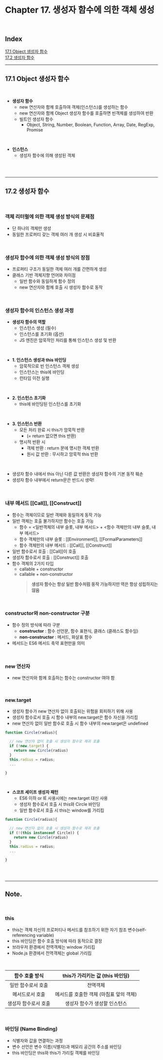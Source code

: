# Chapter 17. 생성자 함수에 의한 객체 생성

<br>

## Index

[17.1 Object 생성자 함수](#171-Object-생성자-함수)<br>
[17.2 생성자 함수](#172-생성자-함수)

---

## 17.1 Object 생성자 함수

<br>

- **생성자 함수**
  - new 연산자와 함께 호출하여 객체(인스턴스)를 생성하는 함수
  - new 연산자와 함께 Object 생성자 함수를 호출하면 빈객체를 생성하여 반환
  - 빌트인 생성자 함수
    - Object, String, Number, Boolean, Function, Array, Date, RegExp, Promise

<br>

- **인스턴스**
  - 생성자 함수에 의해 생성된 객체

<br><br>

---

## 17.2 생성자 함수

<br>

### 객체 리터럴에 의한 객체 생성 방식의 문제점

- 단 하나의 객체만 생성
- 동일한 프로퍼티 갖는 객체 여러 개 생성 시 비효율적

<br>

### 생성자 함수에 의한 객체 생성 방식의 장점

- 프로퍼티 구조가 동일한 객체 여러 개를 간편하게 생성
- 클래스 기반 객체지향 언어와 차이점
  - 일반 함수와 동일하게 함수 정의
  - new 연산자와 함께 호출 시 생성자 함수로 동작

<br>

### 생성자 함수의 인스턴스 생성 과정

- **생성자 함수의 역할**
  - 인스턴스 생성 (필수)
  - 인스턴스를 초기화 (옵션)
  - JS 엔진은 암묵적인 처리를 통해 인스턴스 생성 및 반환

<br>

- **1. 인스턴스 생성과 this 바인딩**
  - 암묵적으로 빈 인스턴스 객체 생성
  - 인스턴스는 this에 바인딩
  - 런타임 이전 실행

<br>

- **2. 인스턴스 초기화**
  - this에 바인딩된 인스턴스를 초기화

<br>

- **3. 인스턴스 반환**
  - 모든 처리 완료 시 this가 암묵적 반환
    - (= return 없으면 this 반환)
  - 명시적 반환 시
    - 객체 반환 : return 문에 명시한 객체 반환
    - 원시 값 반환 : 무시하고 암묵적 this 반환

<br>

- 생성자 함수 내에서 this 아닌 다른 값 반환은 생성자 함수의 기본 동작 훼손
- 생성자 함수 내부에서 return문은 반드시 생략!

<br>

### 내부 메서드 [[Call]], [[Construct]]

- 함수는 객체이므로 일반 객체와 동일하게 동작 가능
- 일반 객체는 호출 불가하지만 함수는 호출 가능
  - 함수 = <일반객체의 내부 슬롯, 내부 메서드> + <함수 객체만의 내부 슬롯, 내부 메서드>
  - 함수 객체만의 내부 슬롯 : [[Environment]], [[FormalParameters]]
  - 함수 객체만의 내부 메서드 : [[Call]], [[Construct]]
- 일반 함수로서 호출 : [[Call]]이 호출
- 생성자 함수로서 호출 : [[Construct]] 호출
- 함수 객체의 2가지 타입
  - callable + constructor
  - callable + non-constructor
    > **생성자 함수는 항상 일반 함수처럼 동작 가능하지만 역은 항상 성립하지는 않음**

<br>

### constructor와 non-constructor 구분

- 함수 정의 방식에 따라 구분
  - **constructor** : 함수 선언문, 함수 표현식, 클래스 (클래스도 함수임)
  - **non-constructor** : 메서드, 화살표 함수
- 메서드는 ES6 메서드 축약 표현만을 의미

<br>

### new 연산자

- new 연산자와 함께 호출하는 함수는 constructor 여야 함

<br>

### new.target

- 생성자 함수가 new 연산자 없이 호출되는 위험을 회피하기 위해 사용
- 생성자 함수로서 호출 시 함수 내부의 new.target은 함수 자신을 가리킴
- new 연산자 없이 일반 함수로 호출 시 함수 내부의 new.target은 undefined

```js
function Circle(radius){

  // new 연산자 없이 호출 시 생성자 함수로 재귀 호출
  if (!new.target) {
    return new Circle(radius)
  }
  this.radius = radius;
  ...

}
```

<br>

- **스코프 세이프 생성자 패턴**
  - ES6 이하 or IE 사용시에는 new.target 대신 사용
  - 생성자 함수로서 호출 시 this와 Circle 바인딩
  - 일반 함수로서 호출 시 this는 window를 가리킴

```js
function Circle(radius){

  // new 연산자 없이 호출 시 생성자 함수로 재귀 호출
  if (!(this instanceof Circle)) {
    return new Circle(radius)
  }
  this.radius = radius;
  ...

}
```

<br><br>

---

## Note.

<br>

### this

- this는 객체 자신의 프로퍼티나 메서드를 참조하기 위한 자기 참조 변수(self-referencing variable)
- this 바인딩은 함수 호출 방식에 따라 동적으로 결정
- 브라우저 환경에서 전역객체는 window 가리킴
- Node.js 환경에서 전역객체는 global 가리킴

<br>

|    함수 호출 방식    |    this가 가리키는 값 (this 바인딩)     |
| :------------------: | :-------------------------------------: |
|  일반 함수로서 호출  |                전역객체                 |
|   메서드로서 호출    | 메서드를 호출한 객체 (마침표 앞의 객체) |
| 생성자 함수로서 호출 |      생성자 함수가 생성할 인스턴스      |

<br>

### 바인딩 (Name Binding)

- 식별자와 값을 연결하는 과정
- 변수 선언은 변수 이름(식별자)과 메모리 공간의 주소를 바인딩
- this 바인딩은 this와 this가 가리킬 객체를 바인딩
